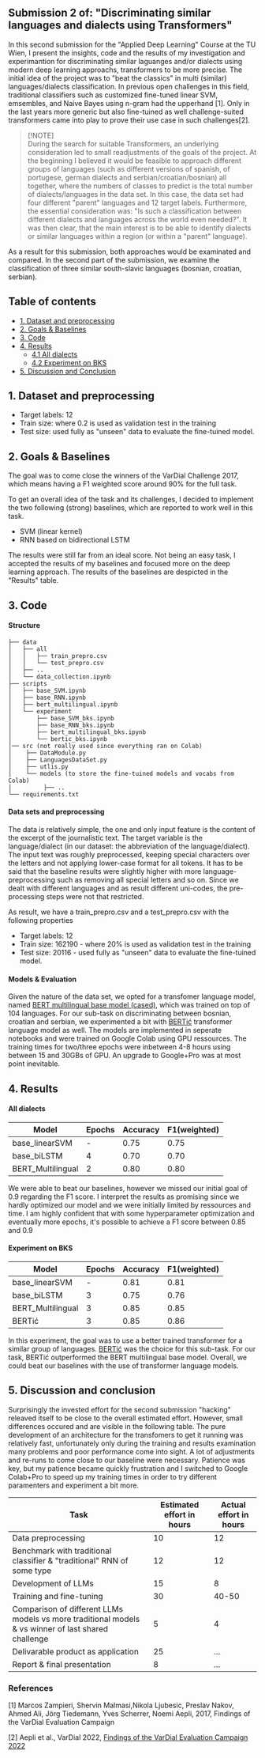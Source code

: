 
## Submission 2 of: "Discriminating similar languages and dialects using Transformers"

In this second submission for the "Applied Deep Learning" Course at the TU Wien, I present the insights, code and the results of my investigation and experimantion for discriminating similar laguanges and/or dialects using modern deep learning approachs, transformers to be more precise. 
The initial idea of the project was to "beat the classics" in multi (similar) languages/dialects classification. In previous open challenges in this field, traditional classifiers such as customized fine-tuned linear SVM, emsembles, and Naive Bayes using n-gram had the upperhand [1]. Only in the last years more generic but also fine-tuined as well challenge-suited transformers came into play to prove their use case in such challenges[2]. 
  
> [!NOTE]<br>
> During the search for suitable Transformers, an underlying consideration led to small readjustments of the goals of the project.
> At the beginning I believed it would be feasible to approach different groups of languages (such as different versions of spanish, of portugese, german dialects and serbian/croatian/bosnian) all together, where the numbers of classes to predict is the total number of dialects/languages in the data set. In this case, the data set had four different "parent" languages and 12 target labels.
> Furthermore, the essential consideration was: "Is such a classification between different dialects and languages across the world even needed?". It was then clear, that the main interest is to be able to identify dialects or similar languages within a region (or within a "parent" language).   

As a result for this submission, both approaches would be examinated and compared. In the second part of the submission, we examine the classification of three similar south-slavic languages (bosnian, croatian, serbian). 

## Table of contents

- [1. Dataset and preprocessing](#1-Dataset-and-preprocessing)
- [2. Goals & Baselines](#2-Goals-&-Baselines)
- [3. Code](#3-Code)
- [4. Results](#4-Results)
  - [4.1 All dialects](#-all-dialects)
  - [4.2 Experiment on BKS](#-Experiment-on-BKS)
- [5. Discussion and Conclusion](#5-Discussion_and_Conclusion)

## 1. Dataset and preprocessing

* Target labels: 12 
* Train size: where 0.2 is used as validation test in the training
* Test size: used fully as "unseen" data to evaluate the fine-tuined model.
  
## 2. Goals & Baselines
The goal was to come close the winners of the VarDial Challenge 2017, which means having a F1 weighted score around 90% for the full task. 

To get an overall idea of the task and its challenges, I decided to implement the two following (strong) baselines, which are reported to work well in this task.
* SVM (linear kernel) 
* RNN based on bidirectional LSTM
  
The results were still far from an ideal score. Not being an easy task, I accepted the results of my baselines and focused more on the deep learning approach. The results of the baselines are despicted in the "Results" table. 

## 3. Code
#### Structure
```
├── data
│   ├── all
│   │   ├── train_prepro.csv
│   │   └── test_prepro.csv
│   ├── ..
│   └── data_collection.ipynb
├── scripts
│   ├── base_SVM.ipynb
│   ├── base_RNN.ipynb
│   ├── bert_multilingual.ipynb
│   └── experiment
│       ├── base_SVM_bks.ipynb
│       ├── base_RNN_bks.ipynb
│       ├── bert_multilingual_bks.ipynb
│       └── bertic_bks.ipynb
│── src (not really used since everything ran on Colab) 
│    ├── DataModule.py
│    ├── LanguagesDataSet.py
│    ├── utlis.py
│    └── models (to store the fine-tuined models and vocabs from Colab)
│         ├── ..
└── requirements.txt
```

#### Data sets and preprocessing
The data is relatively simple, the one and only input feature is the content of the excerpt of the journalistic text. The target variable is the language/dialect (in our dataset: the abbreviation of the language/dialect).
The input text was roughly preprocessed, keeping special characters over the letters and not applying lower-case format for all tokens. It has to be said that the baseline results were slightly higher with more language-preprocessing such as removing all special letters and so on. Since we dealt with different languages and as result different uni-codes, the pre-processing steps were not that restricted. 

As result, we have a train_prepro.csv and a test_prepro.csv with the following properties
* Target labels: 12 
* Train size: 162190 - where 20% is used as validation test in the training
* Test size: 20116 - used fully as "unseen" data to evaluate the fine-tuined model.

#### Models & Evaluation
Given the nature of the data set, we opted for a transfomer language model, named [BERT multilingual base model (cased)](https://huggingface.co/bert-base-multilingual-cased), which was trained on top of 104 languages. 
For our sub-task on discriminating between bosnian, croatian and serbian, we experimented a bit with [BERTić](https://huggingface.co/classla/bcms-bertic) transformer language model as well. 
The models are implemented in seperate notebooks and were trained on Google Colab using GPU ressources. The training times for two/three epochs were inbetween 4-8 hours using between 15 and 30GBs of GPU. An upgrade to Google+Pro was at most point inevitable. 

## 4. Results
#### All dialects

Model  | Epochs  | Accuracy | F1(weighted)
------------- | ------------- |------------- | -------------
base_linearSVM | - | 0.75 | 0.75
base_biLSTM |4 | 0.70 | 0.70
BERT_Multilingual | 2 | 0.80 | 0.80

We were able to beat our baselines, however we missed our initial goal of 0.9 regarding the F1 score. I interpret the results as promising since we hardly optimized our model and we were initially limited by ressources and time. I am highly confident that with some hyperparameter optimization and eventually more epochs, it's possible to achieve a F1 score between 0.85 and 0.9

#### Experiment on BKS  

Model  | Epochs  | Accuracy | F1(weighted)
------------- | -------------| ------------- | -------------
base_linearSVM | - | 0.81 | 0.81
base_biLSTM | 3 | 0.75 | 0.76
BERT_Multilingual |3 | 0.85 | 0.85
BERTić | 3 | 0.85 | 0.86

In this experiment, the goal was to use a better trained transformer for a similar group of languages. [BERTić](https://huggingface.co/classla/bcms-bertic) was the choice for this sub-task. For our task, BERTić outperformed the BERT multilingual base model. Overall, we could beat our baselines with the use of transformer language models. 


## 5. Discussion and conclusion 
Surprisingly the invested effort for the second submission "hacking" releaved itself to be close to the overall estimated effort. However, small differences occured and are visible in the following table. The pure development of an architecture for the transfomers to get it running was relatively fast, unfortunately only during the training and results examination many problems and poor performance come into sight. A lot of adjustments and re-runs to come close to our baseline were necessary. Patience was key, but my patience became quickly frustration and I switched to Google Colab+Pro to speed up my training times in order to try different paramenters and experiment a bit more. 


Task  | Estimated effort in hours  | Actual effort in hours 
------------- | ------------- | -------------
Data preprocessing | 10 | 12
Benchmark with traditional classifier & "traditional" RNN of some type | 12 | 12
Development of LLMs | 15 | 8
Training and fine-tuning | 30 | 40-50
Comparison of different LLMs models vs more traditional models & vs winner of last shared challenge | 5 | 4
Delivarable product as application | 25 | ... 
Report & final presentation | 8 | ...

### References 
[1] Marcos Zampieri, Shervin Malmasi,Nikola Ljubesic, Preslav Nakov, Ahmed Ali, Jörg Tiedemann, Yves Scherrer, Noemi Aepli, 2017, Findings of the VarDial Evaluation Campaign

[2] Aepli et al., VarDial 2022, [Findings of the VarDial Evaluation Campaign 2022](https://aclanthology.org/2022.vardial-1.1) 

